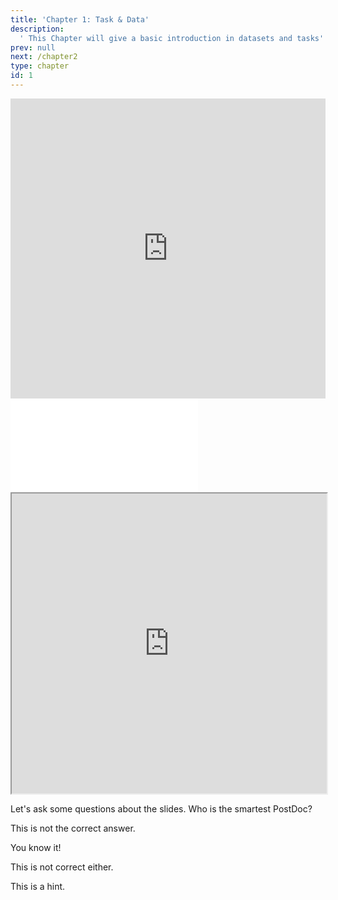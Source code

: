 ```yaml
---
title: 'Chapter 1: Task & Data'
description:
  ' This Chapter will give a basic introduction in datasets and tasks'
prev: null
next: /chapter2
type: chapter
id: 1
---
```


<exercise id="1" title="Video Lecture">

<iframe width="100%" height="480" src="https://www.youtube.com/embed/d9YbO6P4AdU" frameborder="0" allow="accelerometer; autoplay; encrypted-media; gyroscope; picture-in-picture" allowfullscreen></iframe>

</exercise>

<exercise id="2" title="Slides">

<object data="pdfs/slides-evaluation-intro.pdf" type="application/pdf" style="width:100%;height:480px">
    <embed src="pdfs/slides-evaluation-intro.pdf" type="application/pdf" />
</object>

</exercise>

<exercise id="3" title="Demo">

<iframe width="100%" height="480" src="https://jjallaire.github.io/deep-learning-with-r-notebooks/notebooks/2.1-a-first-look-at-a-neural-network.nb.html"></iframe>

</exercise>

<exercise id="4" title="Quiz">

Let's ask some questions about the slides. Who is the smartest PostDoc?

<choice>
<opt text="Heidi">

This is not the correct answer.

</opt>

<opt text="Janek" correct="true">

You know it!

</opt>

<opt text="Giuseppe">

This is not correct either.

</opt>
</choice>

</exercise>

<exercise id="5" title="Coding">


<codeblock id="01_03">

This is a hint.

</codeblock>

</exercise>
